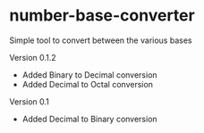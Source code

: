 # number-base-converter
Simple tool to convert between the various bases

Version 0.1.2
  - Added Binary to Decimal conversion
  - Added Decimal to Octal conversion

Version 0.1
  - Added Decimal to Binary conversion
